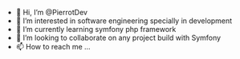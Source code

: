 - 👋 Hi, I’m @PierrotDev
- 👀 I’m interested in software engineering specially in development
- 🌱 I’m currently learning symfony php framework
- 💞️ I’m looking to collaborate on any project build with Symfony
- 📫 How to reach me ...

<!---
PierrotDev/PierrotDev is a ✨ special ✨ repository because its `README.md` (this file) appears on your GitHub profile.
You can click the Preview link to take a look at your changes.
--->
